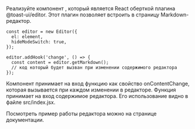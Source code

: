 Реализуйте компонент <MarkdownEditor />, который является React оберткой плагина @toast-ui/editor. Этот плагин позволяет встроить в страницу Markdown-редактор.
```
const editor = new Editor({
  el: element,
  hideModeSwitch: true,
});

editor.addHook('change', () => {
  const content = editor.getMarkdown();
  // код который будет вызван при изменении содержимого редактора
});
```
Компонент принимает на вход функцию как свойство onContentChange, которая вызывается при каждом изменении в редакторе. Функция принимает на вход содержимое редактора. Его использование видно в файле src/index.jsx.

Посмотреть пример работы редактора можно на странице документации.